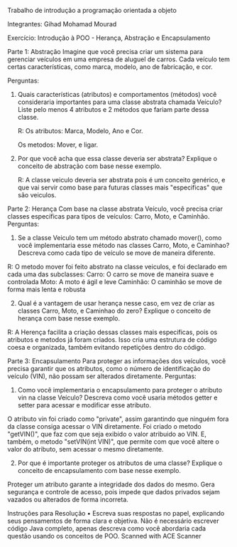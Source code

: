 Trabalho de introdução a programação orientada a objeto

Integrantes: 
Gihad Mohamad Mourad


Exercício: Introdução à POO - Herança, Abstração e Encapsulamento


Parte 1: Abstração
Imagine que você precisa criar um sistema para gerenciar veículos em uma empresa de aluguel de carros. Cada veículo tem certas características, como marca, modelo, ano de fabricação, e cor.

Perguntas:
1. Quais características (atributos) e comportamentos (métodos) você consideraria importantes para uma classe abstrata chamada Veículo? Liste pelo menos 4 atributos e 2 métodos que fariam parte dessa classe.


    R:   Os atributos: Marca, Modelo, Ano e Cor.

   Os metodos: Mover, e ligar.



3. Por que você acha que essa classe deveria ser abstrata? Explique o conceito de abstração com base nesse exemplo.

   R:  A classe veiculo deveria ser abstrata pois é um conceito genérico, e que vai servir como base para futuras classes mais "especificas" que são veiculos.




Parte 2: Herança
Com base na classe abstrata Veículo, você precisa criar classes específicas para tipos de veículos: Carro, Moto, e Caminhão.
Perguntas:


1. Se a classe Veiculo tem um método abstrato chamado mover(), como você implementaria esse método nas classes Carro, Moto, e Caminhao? Descreva como cada tipo de veículo se move de maneira diferente.

 
  R: O metodo mover foi feito abstrato na classe veiculos, e foi declarado em cada uma das subclasses:
    Carro: O carro se move de maneira suave e controlada
    Moto: A moto é ágil e leve
    Caminhão: O caminhão se move de forma mais lenta e robusta 


2. Qual é a vantagem de usar herança nesse caso, em vez de criar as classes Carro, Moto, e Caminhao do zero? Explique o conceito de herança com base nesse exemplo.

R: A Herença facilita a criação dessas classes mais especificas, pois os atributos e metodos já foram criados. Isso cria uma estrutura de código coesa e organizada, também evitando repetições dentro do código.




Parte 3: Encapsulamento
Para proteger as informações dos veículos, você precisa garantir que os atributos, como o número de identificação do veículo (VIN), não possam ser alterados diretamente.
Perguntas:

1. Como você implementaria o encapsulamento para proteger o atributo vin na classe Veículo? Descreva como você usaria métodos getter e setter para acessar e modificar esse atributo.


O atributo vin foi criado como "private", assim garantindo que ninguém fora da classe consiga acessar o VIN diretamente. Foi criado o metodo "getVIN()", que faz com que seja exibido o valor atribuido ao VIN. E, também, o metodo "setVIN(int VIN)", que permite com que você altere o valor do atributo, sem acessar o mesmo diretamente.


2. Por que é importante proteger os atributos de uma classe? Explique o conceito de encapsulamento com base nesse exemplo.


Proteger um atributo garante a integridade dos dados do mesmo. Gera segurança e controle de acesso, pois impede que dados privados sejam vazados ou alterados de forma incorreta.


Instruções para Resolução
•
Escreva suas respostas no papel, explicando seus pensamentos de forma clara e objetiva.
Não é necessário escrever código Java completo, apenas descreva como você abordaria cada questão usando os conceitos de POO.
Scanned with ACE Scanner
